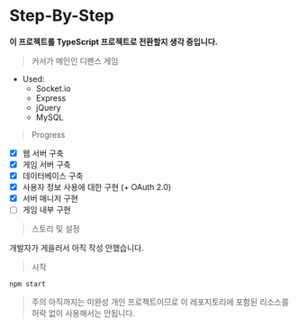 # Step-By-Step

**이 프로젝트를 TypeScript 프로젝트로 전환할지 생각 중입니다.**
> 커서가 메인인 디펜스 게임

+ Used:
  + Socket.io
  + Express
  + jQuery
  + MySQL

> Progress

- [x] 웹 서버 구축
- [x] 게임 서버 구축
- [x] 데이터베이스 구축
- [x] 사용자 정보 사용에 대한 구현 (+ OAuth 2.0)
- [x] 서버 매니저 구현
- [ ] 게임 내부 구현

> 스토리 및 설정

개발자가 게을러서 아직 작성 안했습니다.

> 시작
```
npm start
```

 > 주의
아직까지는 미완성 개인 프로젝트이므로 이 레포지토리에 포함된 리소스를 
허락 없이 사용해서는 안됩니다.
